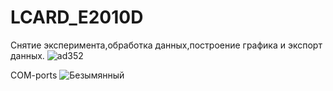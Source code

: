 # LCARD_E2010D

Снятие эксперимента,обработка данных,построение графика и экспорт данных.
![ad352](https://user-images.githubusercontent.com/25815343/57035204-1ebbee80-6c5a-11e9-8796-227ecc5563d6.gif)

COM-ports
![Безымянный](https://user-images.githubusercontent.com/25815343/57035656-42cbff80-6c5b-11e9-9e31-7d2690dba698.png)
